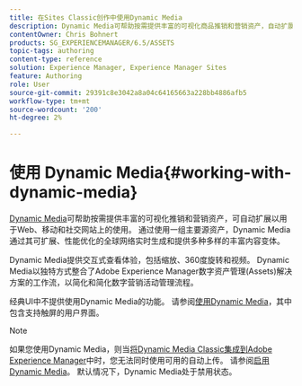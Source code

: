 ```yaml
---
title: 在Sites Classic创作中使用Dynamic Media
description: Dynamic Media可帮助按需提供丰富的可视化商品推销和营销资产，自动扩展以用于Web、移动和社交网站上的使用。 通过使用一组主要源资产，Dynamic Media通过其可扩展、性能优化的全球网络实时生成和提供多种多样的丰富内容变体。
contentOwner: Chris Bohnert
products: SG_EXPERIENCEMANAGER/6.5/ASSETS
topic-tags: authoring
content-type: reference
solution: Experience Manager, Experience Manager Sites
feature: Authoring
role: User
source-git-commit: 29391c8e3042a8a04c64165663a228bb4886afb5
workflow-type: tm+mt
source-wordcount: '200'
ht-degree: 2%

---
```


# 使用 Dynamic Media{#working-with-dynamic-media}

[Dynamic Media](https://business.adobe.com/products/experience-manager/assets/dynamic-media.html)可帮助按需提供丰富的可视化推销和营销资产，可自动扩展以用于Web、移动和社交网站上的使用。 通过使用一组主要源资产，Dynamic Media通过其可扩展、性能优化的全球网络实时生成和提供多种多样的丰富内容变体。

Dynamic Media提供交互式查看体验，包括缩放、360度旋转和视频。 Dynamic Media以独特方式整合了Adobe Experience Manager数字资产管理(Assets)解决方案的工作流，以简化和简化数字营销活动管理流程。

经典UI中不提供使用Dynamic Media的功能。 请参阅[使用Dynamic Media](/help/assets/dynamic-media.md)，其中包含支持触屏的用户界面。

>[!NOTE]
>
>如果您使用Dynamic Media，则当[将Dynamic Media Classic集成到Adobe Experience Manager](/help/sites-administering/scene7.md)中时，您无法同时使用可用的自动上传。 请参阅[启用Dynamic Media](/help/assets/config-dynamic.md#enabling-dynamic-media)。 默认情况下，Dynamic Media处于禁用状态。
